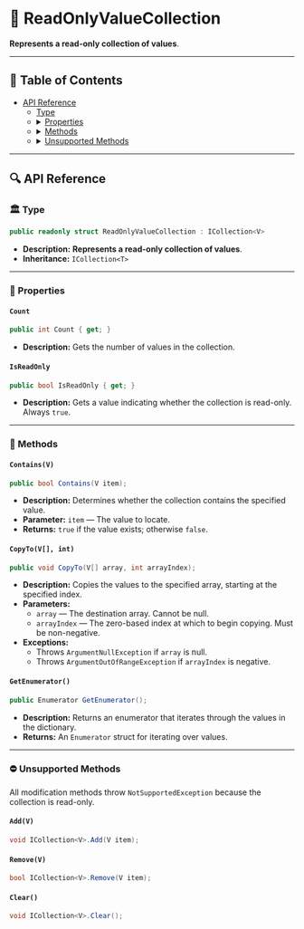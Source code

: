 # 🧩 ReadOnlyValueCollection

<b>Represents a read-only collection of values</b>.

---

## 📑 Table of Contents

<ul>
  <li>
    <a href="#-api-reference">API Reference</a>
<ul>
  <li><a href="#-type">Type</a></li>

  <li>
    <details>
      <summary><a href="#-properties">Properties</a></summary>
      <ul>
        <li><a href="#count">Count</a></li>
        <li><a href="#isreadonly">IsReadOnly</a></li>
      </ul>
    </details>
  </li>

  <li>
    <details>
      <summary><a href="#-methods">Methods</a></summary>
      <ul>
        <li><a href="#containsv">Contains(V)</a></li>
        <li><a href="#copytov-int">CopyTo(V[], int)</a></li>
        <li><a href="#getenumerator">GetEnumerator()</a></li>
      </ul>
    </details>
  </li>

  <li>
    <details>
      <summary><a href="#-unsupported-methods">Unsupported Methods</a></summary>
      <ul>
        <li><a href="#addv">Add(V)</a></li>
        <li><a href="#removev">Remove(V)</a></li>
        <li><a href="#clear">Clear()</a></li>
      </ul>
    </details>
  </li>
</ul>
  </li>
</ul>


<!--
- [API Reference](#-api-reference)
    - [Type](#-type)
    - [Properties](#-properties)
        - [Count](#count)
        - [IsReadOnly](#isreadonly)
    - [Methods](#-methods)
        - [Contains(V)](#containsv)
        - [CopyTo(V[], int)](#copytov-int)
        - [GetEnumerator()](#getenumerator)
    - [Unsupported Methods](#-unsupported-methods)
        - [Add(V)](#addv)
        - [Remove(V)](#removev)
        - [Clear()](#clear)
-->
---

## 🔍 API Reference

### 🏛️ Type <div id="-type"></div>

```csharp
public readonly struct ReadOnlyValueCollection : ICollection<V>
```

- **Description:** <b>Represents a read-only collection of values</b>.
- **Inheritance:** `ICollection<T>`

---

### 🔑 Properties

#### `Count`

```csharp
public int Count { get; }
```

- **Description:** Gets the number of values in the collection.

#### `IsReadOnly`

```csharp
public bool IsReadOnly { get; }
```

- **Description:** Gets a value indicating whether the collection is read-only. Always `true`.

---

### 🏹 Methods

#### `Contains(V)`

```csharp
public bool Contains(V item);
```

- **Description:** Determines whether the collection contains the specified value.
- **Parameter:** `item` — The value to locate.
- **Returns:** `true` if the value exists; otherwise `false`.

#### `CopyTo(V[], int)`

```csharp
public void CopyTo(V[] array, int arrayIndex);
```

- **Description:** Copies the values to the specified array, starting at the specified index.
- **Parameters:**
    - `array` — The destination array. Cannot be null.
    - `arrayIndex` — The zero-based index at which to begin copying. Must be non-negative.
- **Exceptions:**
    - Throws `ArgumentNullException` if `array` is null.
    - Throws `ArgumentOutOfRangeException` if `arrayIndex` is negative.

#### `GetEnumerator()`

```csharp
public Enumerator GetEnumerator();
```

- **Description:** Returns an enumerator that iterates through the values in the dictionary.
- **Returns:** An `Enumerator` struct for iterating over values.

---

### ⛔ Unsupported Methods

All modification methods throw `NotSupportedException` because the collection is read-only.

#### `Add(V)`

```csharp
void ICollection<V>.Add(V item);
```

#### `Remove(V)`

```csharp
bool ICollection<V>.Remove(V item);
```

#### `Clear()`

```csharp
void ICollection<V>.Clear();
```